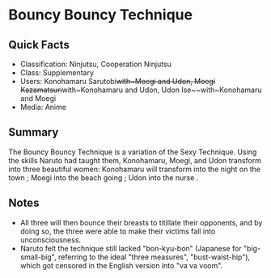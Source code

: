 # Bouncy Bouncy Technique

## Quick Facts
- Classification: Ninjutsu, Cooperation Ninjutsu
- Class: Supplementary
- Users: Konohamaru Sarutobi~~with~Moegi and Udon, Moegi Kazamatsuri~~with~Konohamaru and Udon, Udon Ise~~with~Konohamaru and Moegi
- Media: Anime

## Summary
The Bouncy Bouncy Technique is a variation of the Sexy Technique. Using the skills Naruto had taught them, Konohamaru, Moegi, and Udon transform into three beautiful women: Konohamaru will transform into the night on the town ; Moegi into the beach going ; Udon into the nurse .

## Notes
- All three will then bounce their breasts to titillate their opponents, and by doing so, the three were able to make their victims fall into unconsciousness.
- Naruto felt the technique still lacked "bon-kyu-bon" (Japanese for "big-small-big", referring to the ideal "three measures", "bust-waist-hip"), which got censored in the English version into "va va voom".
